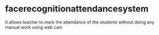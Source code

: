 # facerecognitionattendancesystem
It allows teacher to  mark the attendance of the students without  doing any manual work using web cam
